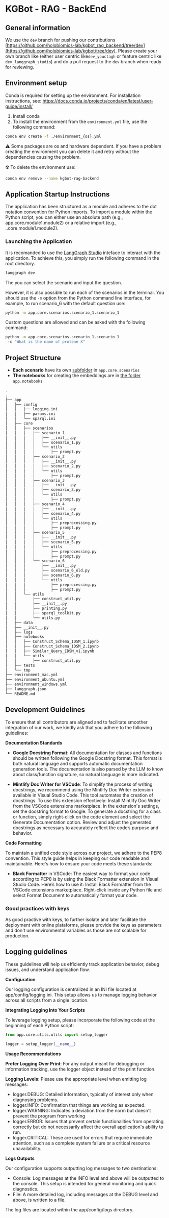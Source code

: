 # KGBot - RAG - BackEnd

## General information

We use the ```dev``` branch for pushing our contributions [https://github.com/holobiomics-lab/kgbot_rag_backend/tree/dev](https://github.com/holobiomics-lab/kgbot/tree/dev). Please create your own branch like (either user centric like```dev_youctagh``` or feature centric like ```dev_langgraph_studio```) and do a pull request to the ```dev``` branch when ready for reviewing.

## Environment setup

Conda is required for setting up the environment. For installation instructions, see: https://docs.conda.io/projects/conda/en/latest/user-guide/install/
1) Install conda
2) To install the environment from the `environment.yml` file, use the following command:
```sh
conda env create -f ./environment_{os}.yml
```

⚠️ Some packages are os and hardware dependent. If you have a problem creating the environment you can delete it and retry without the dependencies causing the problem.

☢️ To delete the environment use:
```sh
conda env remove --name kgbot-rag-backend
```



## Application Startup Instructions

The application has been structured as a module and adheres to the dot notation convention for Python imports. To import a module within the Python script, you can either use an absolute path (e.g., app.core.module1.module2) or a relative import (e.g., ..core.module1.module2).

### Launching the Application

It is recomanded to use the [LangGraph Studio](https://studio.langchain.com/) inteface to interact with the application. To achieve this, you simply run the following command in the root directory.

````bash
langgraph dev
````
The you can select the scenario and input the question.

However, it is also possible to run each of the scenarios in the terminal. You should use the `-m` option from the Python command line interface, for example, to run scenario_6 with the default question use: 
````bash
python -m app.core.scenarios.scenario_1.scenario_1
````

Custom questions are allowed and can be asked with the following command:

````bash
python -m app.core.scenarios.scenario_1.scenario_1
 -c "What is the name of protene X"
````

## Project Structure
- **Each scenario** have its own [subfolder](https://github.com/holobiomics-lab/kgbot/blob/dev/app/notebooks) in `app.core.scenarios`
- **The notebooks** for creating the embeddings are in [the folder](https://github.com/holobiomics-lab/kgbot/blob/dev/app/notebooks) `app.notebooks`

````bash
.
.
├── app
│   ├── config
│   │   ├── logging.ini
│   │   ├── params.ini
│   │   └── sparql.ini
│   ├── core
│   │   ├── scenarios
│   │   │   ├── scenario_1
│   │   │   │   ├── __init__.py
│   │   │   │   ├── scenario_1.py
│   │   │   │   └── utils
│   │   │   │       ├── prompt.py
│   │   │   ├── scenario_2
│   │   │   │   ├── __init__.py
│   │   │   │   ├── scenario_2.py
│   │   │   │   └── utils
│   │   │   │       ├── prompt.py
│   │   │   ├── scenario_3
│   │   │   │   ├── __init__.py
│   │   │   │   ├── scenario_3.py
│   │   │   │   └── utils
│   │   │   │       ├── prompt.py
│   │   │   ├── scenario_4
│   │   │   │   ├── __init__.py
│   │   │   │   ├── scenario_4.py
│   │   │   │   └── utils
│   │   │   │       ├── preprocessing.py
│   │   │   │       ├── prompt.py
│   │   │   ├── scenario_5
│   │   │   │   ├── __init__.py
│   │   │   │   ├── scenario_5.py
│   │   │   │   └── utils
│   │   │   │       ├── preprocessing.py
│   │   │   │       ├── prompt.py
│   │   │   └── scenario_6
│   │   │       ├── __init__.py
│   │   │       ├── scenario_6_old.py
│   │   │       ├── scenario_6.py
│   │   │       └── utils
│   │   │           ├── preprocessing.py
│   │   │           ├── prompt.py
│   │   └── utils
│   │       ├── construct_util.py
│   │       ├── __init__.py
│   │       ├── printing.py
│   │       ├── sparql_toolkit.py
│   │       └── utils.py
│   ├── data
│   ├── __init__.py
│   ├── logs
│   ├── notebooks
│   │   ├── Construct_Schema_IDSM_1.ipynb
│   │   ├── Construct_Schema_IDSM_2.ipynb
│   │   ├── Similar_Query_IDSM_v1.ipynb
│   │   └── utils
│   │       ├── construct_util.py
│   ├── tests
│   └── tmp
├── environment_mac.yml
├── environment_ubuntu.yml
├── environment_windows.yml
├── langgraph.json
└── README.md

````

## Development Guidelines

To ensure that all contributors are aligned and to facilitate smoother integration of our work, we kindly ask that you adhere to the following guidelines:

**Documentation Standards**
- **Google Docstring Format**: All documentation for classes and functions should be written following the Google Docstring format. This format is both natural language and supports automatic documentation generation tools. The documentation is also parsed by the LLM to know about class/function signature, so natural language is more indicated.

- **Mintlify Doc Writer for VSCode**: To simplify the process of writing docstrings, we recommend using the Mintlify Doc Writer extension available in Visual Studio Code. This tool automates the creation of docstrings. To use this extension effectively:
    Install Mintlify Doc Writer from the VSCode extensions marketplace.
    In the extension's settings, set the docstring format to Google.
    To generate a docstring for a class or function, simply right-click on the code element and select the Generate Documentation option.
    Review and adjust the generated docstrings as necessary to accurately reflect the code’s purpose and behavior.

**Code Formatting**

To maintain a unified code style across our project, we adhere to the PEP8 convention. This style guide helps in keeping our code readable and maintainable. Here's how to ensure your code meets these standards:

- **Black Formatter** in VSCode: The easiest way to format your code according to PEP8 is by using the Black Formatter extension in Visual Studio Code. Here’s how to use it:
    Install Black Formatter from the VSCode extensions marketplace.
    Right-click inside any Python file and select Format Document to automatically format your code.

### Good practices with keys

  As good practive with keys, to further isolate and later facilitate the deployment with online plataforms, please provide the keys as parameters and don't use environmental variables as those are not scalable for production. 


## Logging guidelines

These guidelines will help us efficiently track application behavior, debug issues, and understand application flow.

**Configuration**

Our logging configuration is centralized in an INI file located at app/config/logging.ini. This setup allows us to manage logging behavior across all scripts from a single location.


**Integrating Logging into Your Scripts**

To leverage logging setup, please incorporate the following code at the beginning of each Python script:

```python
from app.core.utils.utils import setup_logger

logger = setup_logger(__name__)
```

**Usage Recommendations**

**Prefer Logging Over Print**: For any output meant for debugging or information tracking, use the logger object instead of the print function. 

**Logging Levels**: Please use the appropriate level when emitting log messages:
- logger.DEBUG: Detailed information, typically of interest only when diagnosing problems.
- logger.INFO: Confirmation that things are working as expected.
- logger.WARNING: Indicates a deviation from the norm but doesn't prevent the program from working
- logger.ERROR: Issues that prevent certain functionalities from operating correctly but do not necessarily affect the overall application's ability to run.
- logger.CRITICAL: These are used for errors that require immediate attention, such as a complete system failure or a critical resource unavailability.

**Logs Outputs**

Our configuration supports outputting log messages to two destinations:

- Console: Log messages at the INFO level and above will be outputted to the console. This setup is intended for general monitoring and quick diagnostics.
- File: A more detailed log, including messages at the DEBUG level and above, is written to a file. 

The log files are located within the app/config/logs directory. 

